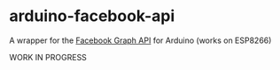 # arduino-facebook-api
A wrapper for the [Facebook Graph API](https://developers.facebook.com/docs/graph-api) for Arduino (works on ESP8266)

WORK IN PROGRESS
